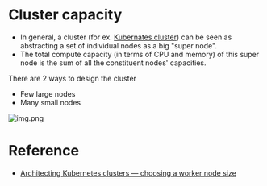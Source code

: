
# Cluster capacity
- In general, a cluster (for ex. [Kubernates cluster](../../6_DevOps/Kubernates.md)) can be seen as abstracting a set of individual nodes as a big "super node".
- The total compute capacity (in terms of CPU and memory) of this super node is the sum of all the constituent nodes' capacities.

There are 2 ways to design the cluster
- Few large nodes
- Many small nodes

![img.png](https://learnk8s.io/a/9b6d0691337289c039f1a33201e15a3f.svg)



# Reference
- [Architecting Kubernetes clusters — choosing a worker node size](https://learnk8s.io/kubernetes-node-size)